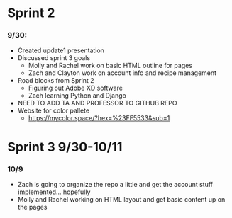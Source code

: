 # Sprint 2 

### 9/30:
-	Created update1 presentation
-	Discussed sprint 3 goals
    -	Molly and Rachel work on basic HTML outline for pages
    -	Zach and Clayton work on account info and recipe management
-	Road blocks from Sprint 2
    -	Figuring out Adobe XD software
    -	Zach learning Python and Django 
-	NEED TO ADD TA AND PROFESSOR TO GITHUB REPO
-	Website for color pallete 
    -	https://mycolor.space/?hex=%23FF5533&sub=1 

# Sprint 3 9/30-10/11

### 10/9
- Zach is going to organize the repo a little and get the account stuff implemented... hopefully
- Molly and Rachel working on HTML layout and get basic content up on the pages
